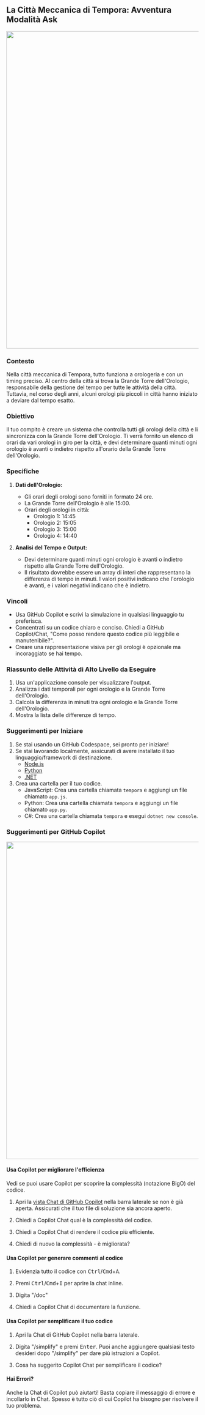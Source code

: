 ## La Città Meccanica di Tempora: Avventura Modalità Ask

<a href="#">
    <img src="../../../Images/tempora-clocks.jpg"  style="width: 830px" />
</a>

### Contesto

Nella città meccanica di Tempora, tutto funziona a orologeria e con un timing preciso. Al centro della città si trova la Grande Torre dell'Orologio, responsabile della gestione del tempo per tutte le attività della città. Tuttavia, nel corso degli anni, alcuni orologi più piccoli in città hanno iniziato a deviare dal tempo esatto.

### Obiettivo

Il tuo compito è creare un sistema che controlla tutti gli orologi della città e li sincronizza con la Grande Torre dell'Orologio. Ti verrà fornito un elenco di orari da vari orologi in giro per la città, e devi determinare quanti minuti ogni orologio è avanti o indietro rispetto all'orario della Grande Torre dell'Orologio.

### Specifiche

1. **Dati dell'Orologio:**
    - Gli orari degli orologi sono forniti in formato 24 ore.
    - La Grande Torre dell'Orologio è alle 15:00.
    - Orari degli orologi in città:
        - Orologio 1: 14:45
        - Orologio 2: 15:05
        - Orologio 3: 15:00
        - Orologio 4: 14:40

2. **Analisi del Tempo e Output:**
    - Devi determinare quanti minuti ogni orologio è avanti o indietro rispetto alla Grande Torre dell'Orologio.
    - Il risultato dovrebbe essere un array di interi che rappresentano la differenza di tempo in minuti. I valori positivi indicano che l'orologio è avanti, e i valori negativi indicano che è indietro.

### Vincoli

- Usa GitHub Copilot e scrivi la simulazione in qualsiasi linguaggio tu preferisca.
- Concentrati su un codice chiaro e conciso. Chiedi a GitHub Copilot/Chat, "Come posso rendere questo codice più leggibile e manutenibile?".
- Creare una rappresentazione visiva per gli orologi è opzionale ma incoraggiato se hai tempo.

### Riassunto delle Attività di Alto Livello da Eseguire
1. Usa un'applicazione console per visualizzare l'output.
1. Analizza i dati temporali per ogni orologio e la Grande Torre dell'Orologio.
1. Calcola la differenza in minuti tra ogni orologio e la Grande Torre dell'Orologio.
1. Mostra la lista delle differenze di tempo.

### Suggerimenti per Iniziare

1. Se stai usando un GitHub Codespace, sei pronto per iniziare!
1. Se stai lavorando localmente, assicurati di avere installato il tuo linguaggio/framework di destinazione. 
    - [Node.js](https://nodejs.org)
    - [Python](https://www.python.org/downloads/)
    - [.NET](https://dot.net)
1. Crea una cartella per il tuo codice. 
    - JavaScript: Crea una cartella chiamata `tempora` e aggiungi un file chiamato `app.js`.
    - Python: Crea una cartella chiamata `tempora` e aggiungi un file chiamato `app.py`.
    - C#: Crea una cartella chiamata `tempora` e esegui `dotnet new console`.

### Suggerimenti per GitHub Copilot

<a href="#">
    <img src="../../../Images/copilot-tips.jpg"  style="width: 830px" />
</a>

#### Usa Copilot per migliorare l'efficienza

Vedi se puoi usare Copilot per scoprire la complessità (notazione BigO) del codice.

1. Apri la [vista Chat di GitHub Copilot](https://docs.github.com/en/copilot/github-copilot-chat/using-github-copilot-chat#asking-your-first-question) nella barra laterale se non è già aperta. Assicurati che il tuo file di soluzione sia ancora aperto.

1. Chiedi a Copilot Chat qual è la complessità del codice.

1. Chiedi a Copilot Chat di rendere il codice più efficiente.

1. Chiedi di nuovo la complessità - è migliorata?

#### Usa Copilot per generare commenti al codice

1. Evidenzia tutto il codice con <kbd>Ctrl</kbd>/<kbd>Cmd</kbd>+<kbd>A</kbd>.

1. Premi <kbd>Ctrl</kbd>/<kbd>Cmd</kbd>+<kbd>I</kbd> per aprire la chat inline. 

1. Digita "/doc"
1. Chiedi a Copilot Chat di documentare la funzione.

#### Usa Copilot per semplificare il tuo codice

1. Apri la Chat di GitHub Copilot nella barra laterale.

1. Digita "/simplify" e premi <kbd>Enter</kbd>. Puoi anche aggiungere qualsiasi testo desideri dopo "/simplify" per dare più istruzioni a Copilot.

1. Cosa ha suggerito Copilot Chat per semplificare il codice?

#### Hai Errori?

Anche la Chat di Copilot può aiutarti! Basta copiare il messaggio di errore e incollarlo in Chat. Spesso è tutto ciò di cui Copilot ha bisogno per risolvere il tuo problema.